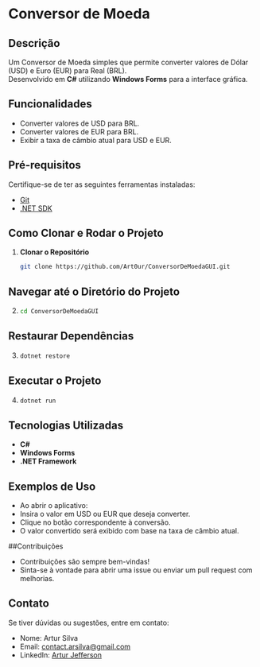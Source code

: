 # Conversor de Moeda  

## Descrição  
Um Conversor de Moeda simples que permite converter valores de Dólar (USD) e Euro (EUR) para Real (BRL).  
Desenvolvido em **C#** utilizando **Windows Forms** para a interface gráfica.  

## Funcionalidades  
- Converter valores de USD para BRL.  
- Converter valores de EUR para BRL.  
- Exibir a taxa de câmbio atual para USD e EUR.  

## Pré-requisitos  
Certifique-se de ter as seguintes ferramentas instaladas:  
- [Git](https://git-scm.com/downloads)  
- [.NET SDK](https://dotnet.microsoft.com/download)  

## Como Clonar e Rodar o Projeto  

1. **Clonar o Repositório**  
   ```bash  
   git clone https://github.com/Art0ur/ConversorDeMoedaGUI.git

## Navegar até o Diretório do Projeto
2. ```bash
   cd ConversorDeMoedaGUI

## Restaurar Dependências
3. ```bash
   dotnet restore

## Executar o Projeto
4. ```bash
   dotnet run

## Tecnologias Utilizadas
- **C#**
- **Windows Forms**
- **.NET Framework**

## Exemplos de Uso
- Ao abrir o aplicativo:
- Insira o valor em USD ou EUR que deseja converter.
- Clique no botão correspondente à conversão.
- O valor convertido será exibido com base na taxa de câmbio atual.

##Contribuições
- Contribuições são sempre bem-vindas!
- Sinta-se à vontade para abrir uma issue ou enviar um pull request com melhorias.

## Contato
Se tiver dúvidas ou sugestões, entre em contato:
- Nome: Artur Silva
- Email: [contact.arsilva@gmail.com](contact.arsilva@gmail.com)
- LinkedIn: [Artur Jefferson](www.linkedin.com/in/arturjefferson)

